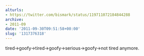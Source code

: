 ```yaml
---
alturls:
- https://twitter.com/bismark/status/119711072184844288
archive:
- 2011-09
date: '2011-09-30T09:51:58+00:00'
slug: '1317376318'
---
```


tired-&gt;goofy-&gt;tired-&gt;goofy-&gt;serious-&gt;goofy-&gt;not tired anymore.

